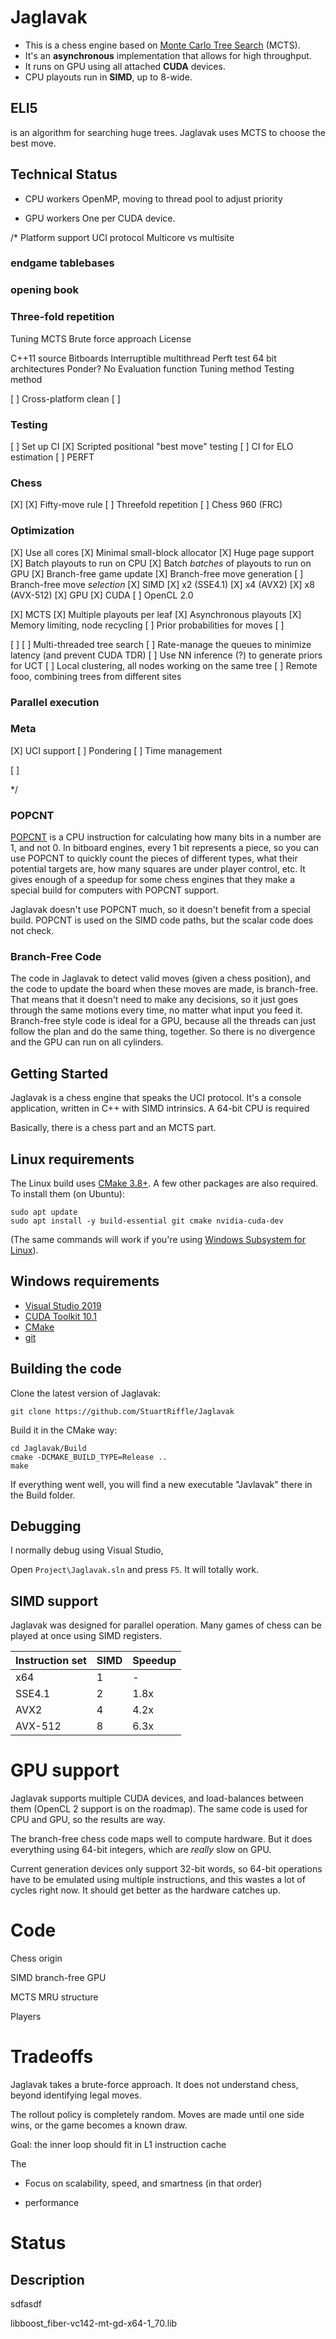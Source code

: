 # Jaglavak

- This is a chess engine based on [Monte Carlo Tree Search](https://en.wikipedia.org/wiki/Monte_Carlo_tree_search) (MCTS).
- It's an **asynchronous** implementation that allows for high throughput.
- It runs on GPU using all attached **CUDA** devices.
- CPU playouts run in **SIMD**, up to 8-wide.

## ELI5

 is an algorithm for searching huge trees. Jaglavak uses MCTS to choose the best move.




## Technical Status

- CPU workers
OpenMP, moving to thread pool to adjust priority

- GPU workers
One per CUDA device. 

/*
Platform support
UCI protocol
Multicore vs multisite
### endgame tablebases
### opening book
### Three-fold repetition
Tuning
MCTS
Brute force approach
License

C++11 source
Bitboards
Interruptible multithread Perft test
64 bit architectures
Ponder?
No Evaluation function
Tuning method
Testing method



[ ] Cross-platform clean
[ ] 


### Testing
[ ] Set up CI
[X] Scripted positional "best move" testing
[ ] CI for ELO estimation
[ ] PERFT


### Chess
[X] 
[X] Fifty-move rule
[ ] Threefold repetition
[ ] Chess 960 (FRC)
 
### Optimization
[X] Use all cores
[X] Minimal small-block allocator
[X] Huge page support
[X] Batch playouts to run on CPU
[X] Batch _batches_ of playouts to run on GPU
[X] Branch-free game update
[X] Branch-free move generation
[ ] Branch-free move _selection_
[X] SIMD
    [X] x2 (SSE4.1)
    [X] x4 (AVX2)
    [X] x8 (AVX-512)
[X] GPU
    [X] CUDA
    [ ] OpenCL 2.0
    

[X] MCTS
[X] Multiple playouts per leaf
[X] Asynchronous playouts
[X] Memory limiting, node recycling
[ ] Prior probabilities for moves
[ ] 

[ ] 
[ ] Multi-threaded tree search
[ ] Rate-manage the queues to minimize latency (and prevent CUDA TDR)
[ ] Use NN inference (?) to generate priors for UCT
[ ] Local clustering, all nodes working on the same tree
[ ] Remote fooo, combining trees from different sites

### Parallel execution

### Meta
[X] UCI support
[ ] Pondering
[ ] Time management



[ ] 


*/
### POPCNT

[POPCNT](https://www.chessprogramming.org/Population_Count) is a CPU instruction for calculating how many bits in a number are 1, and not 0.
In bitboard engines, every 1 bit represents a piece, so you can use POPCNT to quickly count the pieces of different types, what their potential targets are, how many squares are under player control, etc. 
It gives enough of a speedup for some chess engines that they make a special build for computers with POPCNT support.

Jaglavak doesn't use POPCNT much, so it doesn't benefit from a special build. POPCNT is used on the SIMD code paths, but the scalar code does not check.

### Branch-Free Code

The code in Jaglavak to detect valid moves (given a chess position), and the code to update the board when these moves are made, is branch-free.
That means that it doesn't need to make any decisions, so it just goes through the same motions every time, no matter what input you feed it. 
Branch-free style code is ideal for a GPU, because all the threads can just follow the plan and do the same thing, together. So there is no divergence and the GPU can run on all cylinders. 


## Getting Started

Jaglavak is a chess engine that speaks the UCI protocol. It's a console application, written in C++ with SIMD intrinsics.
A 64-bit CPU is required




Basically, there is a chess part and an MCTS part. 


## Linux requirements

The Linux build uses [CMake 3.8+](https://cmake.org/download/). A few other packages are also required. To install them (on Ubuntu): 
                                      
    sudo apt update
    sudo apt install -y build-essential git cmake nvidia-cuda-dev
                                
(The same commands will work if you're using [Windows Subsystem for Linux](https://docs.microsoft.com/en-us/windows/wsl)).

## Windows requirements

- [Visual Studio 2019](https://visualstudio.microsoft.com/downloads)
- [CUDA Toolkit 10.1](https://developer.nvidia.com/cuda-downloads)
- [CMake](https://chocolatey.org/packages/cmake.install)
- [git](https://chocolatey.org/packages/git.install)

## Building the code

Clone the latest version of Jaglavak:

    git clone https://github.com/StuartRiffle/Jaglavak

Build it in the CMake way:

    cd Jaglavak/Build
    cmake -DCMAKE_BUILD_TYPE=Release ..
    make

If everything went well, you will find a new executable "Javlavak" there in the Build folder.

## Debugging

I normally debug using Visual Studio, 

Open `Project\Jaglavak.sln` and press `F5`. It will totally work.



## SIMD support

Jaglavak was designed for parallel operation. Many games of chess can be played at once using SIMD registers.

| Instruction set | SIMD | Speedup |
| --- | --- | --- |
| x64 | 1 | - |
| SSE4.1 | 2 | 1.8x |
| AVX2 | 4 | 4.2x |
| AVX-512 | 8 | 6.3x |

# GPU support

Jaglavak supports multiple CUDA devices, and load-balances between them (OpenCL 2 support is on the roadmap).
The same code is used for CPU and GPU, so the results are  way. 

The branch-free chess code maps well to compute hardware. But it does everything using 64-bit integers, which are _really_ slow on GPU. 

Current generation devices only support 32-bit words, so 64-bit operations have to be emulated using multiple instructions, and this wastes a lot of cycles right now. It should get better as the hardware catches up.

# Code 

Chess 
origin

SIMD
branch-free
GPU

MCTS
MRU structure


Players


# Tradeoffs


Jaglavak takes a brute-force approach. It does not understand chess, beyond identifying legal moves. 

The rollout policy is completely random. Moves are made until one side wins, or the game becomes a known draw.

Goal: the inner loop should fit in L1 instruction cache




The 
- Focus on scalability, speed, and smartness (in that order)

- performance 


 # Status

 




## Description

sdfasdf


libboost_fiber-vc142-mt-gd-x64-1_70.lib
